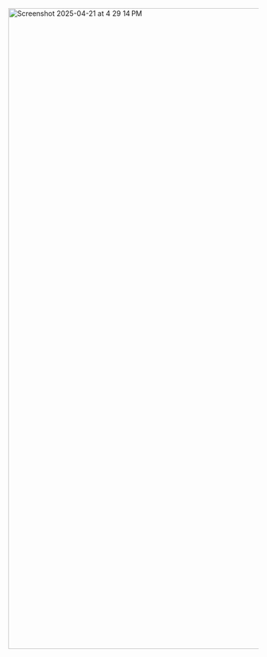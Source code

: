 <img width="1289" alt="Screenshot 2025-04-21 at 4 29 14 PM" src="https://github.com/user-attachments/assets/6abaf16a-6047-4303-9580-c20c40bd06e2" />
